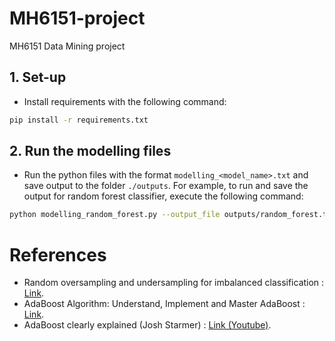 # MH6151-project
MH6151 Data Mining project

## 1. Set-up
- Install requirements with the following command:
```bash
pip install -r requirements.txt
```

## 2. Run the modelling files
- Run the python files with the format `modelling_<model_name>.txt` and save output to the folder `./outputs`. For example, to run and save the output for random forest classifier, execute the following command:
```bash
python modelling_random_forest.py --output_file outputs/random_forest.txt
```

# References
- Random oversampling and undersampling for imbalanced classification : [Link](https://machinelearningmastery.com/random-oversampling-and-undersampling-for-imbalanced-classification/).
- AdaBoost Algorithm: Understand, Implement and Master AdaBoost : [Link](https://www.analyticsvidhya.com/blog/2021/09/adaboost-algorithm-a-complete-guide-for-beginners/).
- AdaBoost clearly explained (Josh Starmer) : [Link (Youtube)](https://www.youtube.com/watch?v=LsK-xG1cLYA).
